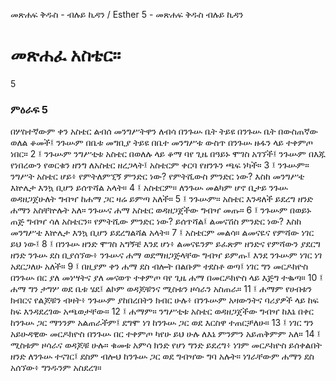 ﻿
መጽሐፍ ቅዱስ - ብሉይ ኪዳን / Esther 5 - መጽሐፍ ቅዱስ ብሉይ ኪዳን
# መጽሐፈ አስቴር።
5
### ምዕራፍ 5
በሦስተኛውም ቀን አስቴር ልብሰ መንግሥትዋን ለብሳ በንጉሡ ቤት ትይዩ በንጉሡ ቤት በውስጠኛው ወለል ቆመች፤ ንጉሡም በቤቱ መግቢያ ትይዩ በቤተ መንግሥቱ ውስጥ በንጉሡ ዙፋን ላይ ተቀምጦ ነበር።
2 ፤ ንጉሡም ንግሥቲቱ አስቴር በወለሉ ላይ ቆማ ባየ ጊዜ በዓይኑ ሞገስ አገኘች፤ ንጉሡም በእጁ የነበረውን የወርቁን ዘንግ ለአስቴር ዘረጋላት፤ አስቴርም ቀርባ የዘንጉን ጫፍ ነካች።
3 ፤ ንጉሡም። ንግሥት አስቴር ሆይ፥ የምትለምኚኝ ምንድር ነው? የምትሺውስ ምንድር ነው? እስከ መንግሥቴ እኵሌታ እንኳ ቢሆን ይሰጥሻል አላት።
4 ፤ አስቴርም። ለንጉሡ መልካም ሆኖ ቢታይ ንጉሡ ወዳዘጋጀሁለት ግብዣ ከሐማ ጋር ዛሬ ይምጣ አለች።
5 ፤ ንጉሡም። አስቴር እንዳለች ይደረግ ዘንድ ሐማን አስቸኵሉት አለ። ንጉሡና ሐማ አስቴር ወዳዘጋጀችው ግብዣ መጡ።
6 ፤ ንጉሡም በወይኑ ጠጅ ግብዣ ሳለ አስቴርን። የምትሺው ምንድር ነው? ይሰጥሻል፤ ልመናሽስ ምንድር ነው? እስከ መንግሥቴ እኵሌታ እንኳ ቢሆን ይደረግልሻል አላት።
7 ፤ አስቴርም መልሳ። ልመናዬና የምሻው ነገር ይህ ነው፤
8 ፤ በንጉሡ ዘንድ ሞገስ አግኝቼ እንደ ሆነ፥ ልመናዬንም ይፈጽም ዘንድና የምሻውን ያደርግ ዘንድ ንጉሡ ደስ ቢያሰኘው፥ ንጉሡና ሐማ ወደማዘጋጅላቸው ግብዣ ይምጡ፤ እንደ ንጉሡም ነገር ነገ አደርጋለሁ አለች።
9 ፤ በዚያም ቀን ሐማ ደስ ብሎት በልቡም ተደስቶ ወጣ፤ ነገር ግን መርዶክዮስ በንጉሡ በር ያለ መነሣትና ያለ መናወጥ ተቀምጦ ባየ ጊዜ ሐማ በመርዶክዮስ ላይ እጅግ ተቈጣ።
10 ፤ ሐማ ግን ታግሦ ወደ ቤቱ ሄደ፤ ልኮም ወዳጆቹንና ሚስቱን ዞሳራን አስጠራ።
11 ፤ ሐማም የሀብቱን ክብርና የልጆቹን ብዛት፥ ንጉሡም ያከበረበትን ክብር ሁሉ፥ በንጉሡም አዛውንትና ባሪያዎች ላይ ከፍ ከፍ እንዳደረገው አጫወታቸው።
12 ፤ ሐማም። ንግሥቲቱ አስቴር ወዳዘጋጀችው ግብዣ ከእኔ በቀር ከንጉሡ ጋር ማንንም አልጠራችም፤ ደግሞ ነገ ከንጉሡ ጋር ወደ እርስዋ ተጠርቻለሁ።
13 ፤ ነገር ግን አይሁዳዊው መርዶክዮስ በንጉሡ በር ተቀምጦ ካየሁ ይህ ሁሉ ለእኔ ምንምን አይጠቅምም አለ።
14 ፤ ሚስቱም ዞሳራና ወዳጆቹ ሁሉ። ቁመቱ አምሳ ክንድ የሆነ ግንድ ይደረግ፥ ነገም መርዶክዮስ ይሰቀልበት ዘንድ ለንጉሡ ተናገር፤ ደስም ብሎህ ከንጉሡ ጋር ወደ ግብዣው ግባ አሉት። ነገራቸውም ሐማን ደስ አሰኘው፥ ግንዱንም አስደረገ።
